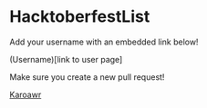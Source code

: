 # HacktoberfestList
Add your username with an embedded link below!


(Username)[link to user page]


Make sure you create a new pull request!

[Karoawr](https://github.com/Karoawr)
